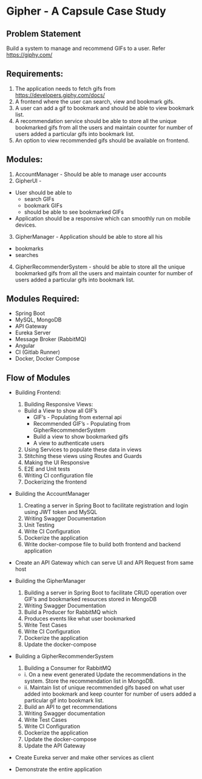# Gipher - A Capsule Case Study

## Problem Statement

Build a system to manage and recommend GIFs to a user. Refer https://giphy.com/

## Requirements:
1. The application needs to fetch gifs from https://developers.giphy.com/docs/
2. A frontend where the user can search, view and bookmark gifs.
3. A user can add a gif to bookmark and should be able to view bookmark list.
3. A recommendation service should be able to store all the unique bookmarked gifs from all the users and maintain counter for number of users added a particular gifs into bookmark list. 
4. An option to view recommended gifs should be available on frontend. 

## Modules:
1. AccountManager - Should be able to manage user accounts
2. GipherUI -
  - User should be able to
    - search GIFs
    - bookmark GIFs
    - should be able to see bookmarked GIFs
  - Application should be a responsive which can smoothly run on mobile devices.
3. GipherManager - Application should be able to store all his
  - bookmarks
  - searches
4. GipherRecommenderSystem - should be able to store all the unique bookmarked gifs from all the users and maintain counter for number of users added a particular gifs into bookmark list.

## Modules Required:
- Spring Boot
- MySQL, MongoDB
- API Gateway
- Eureka Server
- Message Broker (RabbitMQ)
- Angular
- CI (Gitlab Runner)
- Docker, Docker Compose

## Flow of Modules

- Building Frontend:
  1. Building Responsive Views:
    - Build a View to show all GIF’s
      - GIF’s - Populating from external api
      - Recommended GIF’s - Populating from GipherRecommenderSystem
      - Build a view to show bookmarked gifs
      - A view to authenticate users
  2. Using Services to populate these data in views
  3. Stitching these views using Routes and Guards
  4. Making the UI Responsive
  5. E2E and Unit tests
  6. Writing CI configuration file
  8. Dockerizing the frontend

- Building the AccountManager
  1. Creating a server in Spring Boot to facilitate registration and login using JWT token and MySQL
  2. Writing Swagger Documentation
  3. Unit Testing
  4. Write CI Configuration
  5. Dockerize the application
  6. Write docker-compose file to build both frontend and backend application
  
- Create an API Gateway which can serve UI and API Request from same host

- Building the GipherManager
  1. Building a server in Spring Boot to facilitate CRUD operation over GIF’s and bookmarked resources stored in MongoDB
  2. Writing Swagger Documentation
  3. Build a Producer for RabbitMQ which
    1. Produces events like what user bookmarked
  4. Write Test Cases
  5. Write CI Configuration
  6. Dockerize the application
  7. Update the docker-compose

- Building a GipherRecommenderSystem
  1. Building a Consumer for RabbitMQ
    - i. On a new event generated Update the recommendations in the system. Store the     recommendation list in MongoDB.
    - ii. Maintain list of unique recommended gifs based on what user added into       bookmark and keep counter for number of users added a particular gif into bookmark list.
  2. Build an API to get recommendations
  3. Writing Swagger documentation
  4. Write Test Cases
  5. Write CI Configuration
  6. Dockerize the application
  7. Update the docker-compose
  8. Update the API Gateway

- Create Eureka server and make other services as client

- Demonstrate the entire application
